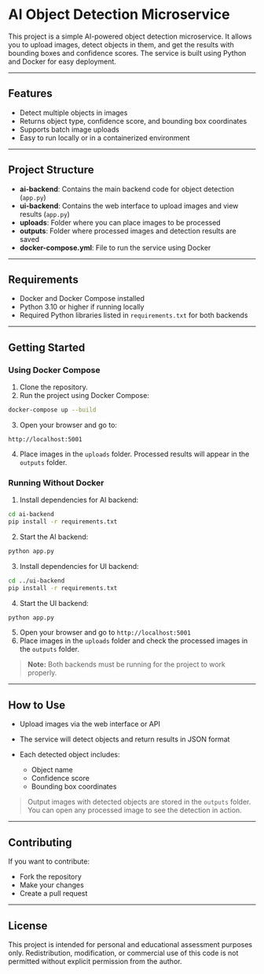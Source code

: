 # AI Object Detection Microservice

This project is a simple AI-powered object detection microservice. It allows you to upload images, detect objects in them, and get the results with bounding boxes and confidence scores. The service is built using Python and Docker for easy deployment.

---

## Features

* Detect multiple objects in images
* Returns object type, confidence score, and bounding box coordinates
* Supports batch image uploads
* Easy to run locally or in a containerized environment

---

## Project Structure

* **ai-backend**: Contains the main backend code for object detection (`app.py`)
* **ui-backend**: Contains the web interface to upload images and view results (`app.py`)
* **uploads**: Folder where you can place images to be processed
* **outputs**: Folder where processed images and detection results are saved
* **docker-compose.yml**: File to run the service using Docker

---

## Requirements

* Docker and Docker Compose installed
* Python 3.10 or higher if running locally
* Required Python libraries listed in `requirements.txt` for both backends

---

## Getting Started

### Using Docker Compose

1. Clone the repository.
2. Run the project using Docker Compose:

```bash
docker-compose up --build
```

3. Open your browser and go to:

```
http://localhost:5001
```

4. Place images in the `uploads` folder. Processed results will appear in the `outputs` folder.

### Running Without Docker

1. Install dependencies for AI backend:

```bash
cd ai-backend
pip install -r requirements.txt
```

2. Start the AI backend:

```bash
python app.py
```

3. Install dependencies for UI backend:

```bash
cd ../ui-backend
pip install -r requirements.txt
```

4. Start the UI backend:

```bash
python app.py
```

5. Open your browser and go to `http://localhost:5001`
6. Place images in the `uploads` folder and check the processed images in the `outputs` folder.

> **Note:** Both backends must be running for the project to work properly.

---

## How to Use

* Upload images via the web interface or API
* The service will detect objects and return results in JSON format
* Each detected object includes:

  * Object name
  * Confidence score
  * Bounding box coordinates

> Output images with detected objects are stored in the `outputs` folder. You can open any processed image to see the detection in action.

---

## Contributing

If you want to contribute:

* Fork the repository
* Make your changes
* Create a pull request

---

## License

This project is intended for personal and educational assessment purposes only.
Redistribution, modification, or commercial use of this code is not permitted without explicit permission from the author.
